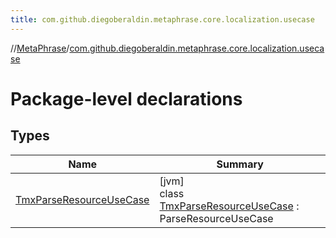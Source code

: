 ```yaml
---
title: com.github.diegoberaldin.metaphrase.core.localization.usecase
---
```

//[MetaPhrase](../../index.html)/[com.github.diegoberaldin.metaphrase.core.localization.usecase](index.html)



# Package-level declarations



## Types


| Name | Summary |
|---|---|
| [TmxParseResourceUseCase](-tmx-parse-resource-use-case/index.html) | [jvm]<br>class [TmxParseResourceUseCase](-tmx-parse-resource-use-case/index.html) : ParseResourceUseCase |

